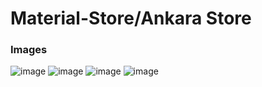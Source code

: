 # Material-Store/Ankara Store



### Images
![image](https://github.com/user-attachments/assets/1ccfb7ee-2fe3-4b97-9d9e-55a510c21c00)
![image](https://github.com/user-attachments/assets/2d05289e-e518-4f67-9811-f7fd4ad0d248)
![image](https://github.com/user-attachments/assets/537382cc-44d8-4d3b-83a0-789b58f9a2f9)
![image](https://github.com/user-attachments/assets/992ecdce-ae20-4045-b4e8-9127c0e89b5a)


